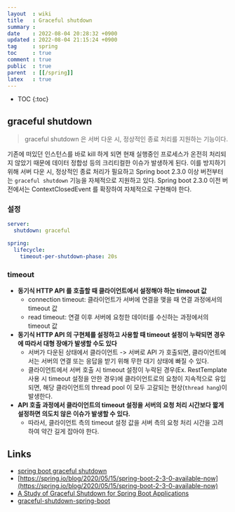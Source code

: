 ```yaml
---
layout  : wiki
title   : Graceful shutdown
summary : 
date    : 2022-08-04 20:28:32 +0900
updated : 2022-08-04 21:15:24 +0900
tag     : spring
toc     : true
comment : true
public  : true
parent  : [[/spring]]
latex   : true
---
```

* TOC
{:toc}

## graceful shutdown

> graceful shutdown 은 서버 다운 시, 정상적인 종료 처리를 지원하는 기능이다.

기존에 떠있던 인스턴스를 바로 kill 하게 되면 현재 실행중인 프로세스가 온전히 처리되지 않았기 때문에 데이터 정합성 등의 크리티컬한 이슈가 발생하게 된다. 이를 방지하기 위해 서버 다운 시, 정상적인 종료 처리가 필요하고 Spring boot 2.3.0 이상 버전부터는 `graceful shutdown` 기능을 자체적으로 지원하고 있다. Spring boot 2.3.0 이전 버전에서는 ContextClosedEvent 를 확장하여 자체적으로 구현해야 한다.

### 설정

```yml
server:
  shutdown: graceful

spring:
  lifecycle:
    timeout-per-shutdown-phase: 20s
```

### timeout 

- __동기식 HTTP API 를 호출할 때 클라이언트에서 설정해야 하는 timeout 값__
  - connection timeout: 클라이언트가 서버에 연결을 맺을 때 연결 과정에서의 timeout 값
  - read timeout: 연결 이후 서버에 요청한 데이터를 수신하는 과정에서의 timeout 값
- __동기식 HTTP API 의 구현체를 설정하고 사용할 때 timeout 설정이 누락되면 경우에 따라서 대형 장애가 발생할 수도 있다__
  - 서버가 다운된 상태에서 클라이언트 -> 서버로 API 가 호출되면, 클라이언트에서는 서버의 연결 또는 응답을 받기 위해 무한 대기 상태에 빠질 수 있다.
  - 클라이언트에서 서버 호출 시 timeout 설정이 누락된 경우(Ex. RestTemplate 사용 시 timeout 설정을 안한 경우)에 클라이언트로의 요청이 지속적으로 유입되면, 해당 클라이언트의 thread pool 이 모두 고갈되는 현상(`thread hang`)이 발생한다.
- __API 호출 과정에서 클라이언트의 timeout 설정을 서버의 요청 처리 시간보다 짧게 설정하면 의도치 않은 이슈가 발생할 수 있다.__
  - 따라서, 클라이언트 측의 timeout 설정 값을 서버 측의 요청 처리 시간을 고려하여 약간 길게 잡아야 한다.

## Links

- [spring boot graceful shutdown](https://www.amitph.com/spring-boot-graceful-shutdown/)
- [https://spring.io/blog/2020/05/15/spring-boot-2-3-0-available-now](https://spring.io/blog/2020/05/15/spring-boot-2-3-0-available-now)
- [A Study of Graceful Shutdown for Spring Boot Applications](https://www.springcloud.io/post/2022-02/spring-boot-graceful-shutdown/#gsc.tab=0)
- [graceful-shutdown-spring-boot](https://github.com/gesellix/graceful-shutdown-spring-boot)
